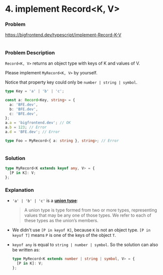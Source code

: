 # 4. implement Record<K, V>

### Problem

https://bigfrontend.dev/typescript/implement-Record-K-V

#

### Problem Description

`Record<K, V>` returns an object type with keys of K and values of V.

Please implement `MyRecord<K, V>` by yourself.

Notice that property key could only be `number | string | symbol`.

```ts
type Key = 'a' | 'b' | 'c';

const a: Record<Key, string> = {
  a: 'BFE.dev',
  b: 'BFE.dev',
  c: 'BFE.dev',
};
a.a = 'bigfrontend.dev'; // OK
a.b = 123; // Error
a.d = 'BFE.dev'; // Error

type Foo = MyRecord<{ a: string }, string>; // Error
```

#

### Solution

```ts
type MyRecord<K extends keyof any, V> = {
  [P in K]: V;
};
```

### Explanation

- `'a' | 'b' | 'c'` is a [**union type**](https://www.typescriptlang.org/docs/handbook/2/everyday-types.html#union-types):

  > A union type is type formed from two or more types, representing values that may be any one of those types. We refer to each of these types as the union’s members.

- We didn't use `[P in keyof K]`, because `K` is not an object type. `[P in keyof T]` means `P` is one of the keys of the object `T`.

- `keyof any` is equal to `string | number | symbol`. So the solution can also be written as:

  ```ts
  type MyRecord<K extends number | string | symbol, V> = {
    [P in K]: V;
  };
  ```
